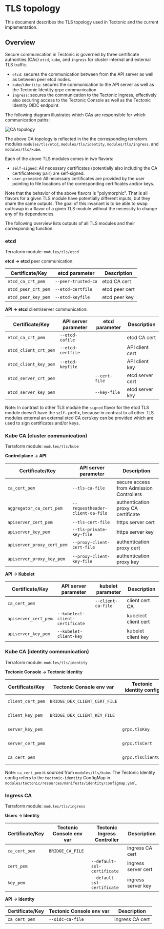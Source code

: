 # TLS topology

This document describes the TLS topology used in Tectonic and the current implementation.

## Overview

Secure communication in Tectonic is governed by three certificate authorities (CAs) `etcd`, `kube`, and `ingress` for cluster internal and external TLS traffic.

- `etcd`: secures the communication between from the API server as well as between peer etcd nodes.
- `kube`/`identity`: secures the communication to the API server as well as the Tectonic Identity grpc communication.
- `ingress`: secures the communication to the Tectonic Ingress, effectively also securing access to the Tectonic Console as well as the Tectonic Identity OIDC endpoint.

The following diagram illustrates which CAs are responsible for which communication paths:

![CA topology](tls_ca.png)

The above CA topology is reflected in the the corresponding terraform modules `modules/tls/etcd`, `modules/tls/identity`, `modules/tls/ingress`, and `modules/tls/kube`.

Each of the above TLS modules comes in two flavors:
- `self-signed`: All necessary certificates (potentially also including the CA certificate/key pair) are self-signed.
- `user-provided`: All necessary certificates are provided by the user pointing to file locations of the corresponding certificates and/or keys.

Note that the behavior of the above flavors is "polymorphic". That is all flavors for a given TLS module have potentially different inputs, but they share the same outputs. The goal of this invariant is to be able to swap out/swap in a flavor of a given TLS module without the necessity to change any of its dependencies.

The following overview lists outputs of all TLS modules and their corresponding function.

### etcd

Terraform module: `modules/tls/etcd`

**etcd → etcd** peer communication:

Certificate/Key     | etcd parameter      | Description
--------------------|---------------------|------------
`etcd_ca_crt_pem`   | `--peer-trusted-ca` | etcd CA cert
`etcd_peer_crt_pem` | `--etcd-certfile`   | etcd peer cert
`etcd_peer_key_pem` | `--etcd-keyfile`    | etcd peer key

**API → etcd** client/server communication:

Certificate/Key       | API server parameter | etcd parameter | Description
----------------------|----------------------|----------------|------------
`etcd_ca_crt_pem`     | `--etcd-cafile`      |                | etcd CA cert
`etcd_client_crt_pem` | `--etcd-certfile`    |                | API client cert
`etcd_client_key_pem` | `--etcd-keyfile`     |                | API client key
`etcd_server_crt_pem` |                      | `--cert-file`  | etcd server cert
`etcd_server_key_pem` |                      | `--key-file`   | etcd server key

Note: In contrast to other TLS module the `signed` flavor for the etcd TLS module doesn't have the `self-` prefix, because in contrast to all other TLS modules external an external etcd CA cert/key can be provided which are used to sign certificates and/or keys.

### Kube CA (cluster communication)

Terraform module: `modules/tls/kube`

**Control plane → API**

Certificate/Key            | API server parameter              | Description
---------------------------| ----------------------------------| ------------
`ca_cert_pem`              | `--tls-ca-file`                   | secure access from Admission Controllers
`aggregator_ca_cert_pem`   | `--requestheader-client-ca-file`  | authentication proxy CA certificate
`apiserver_cert_pem`       | `--tls-cert-file`                 | https server cert
`apiserver_key_pem`        | `--tls-private-key-file`          | https server key
`apiserver_proxy_cert_pem` | `--proxy-client-cert-file`        | authentication proxy cert
`apiserver_proxy_key_pem`  | `--proxy-client-key-file`         | authentication proxy key

**API → Kubelet**

Certificate/Key      | API server parameter            | kubelet parameter  | Description
---------------------|---------------------------------|--------------------|------------
`ca_cert_pem`        |                                 | `--client-ca-file` | client cert CA
`apiserver_cert_pem` | `--kubelect-client-certificate` |                    | kubelect client cert
`apiserver_key_pem`  | `--kubelet-client-key`          |                    | kubelet client key

### Kube CA (identity communication)

Terraform module: `modules/tls/identity`

**Tectonic Console → Tectonic Identity**

Certificate/Key      | Tectonic Console env var        | Tectonic Identity config  | Description
---------------------|---------------------------------|---------------------------|------------
`client_cert_pem`    | `BRIDGE_DEX_CLIENT_CERT_FILE`   |                           | grpc client cert
`client_key_pem`     | `BRIDGE_DEX_CLIENT_KEY_FILE`    |                           | grpc client key
`server_key_pem`     |                                 | `grpc.tlsKey`             | grpc server key
`server_cert_pem`    |                                 | `grpc.tlsCert`            | grpc server cert
`ca_cert_pem`        |                                 | `grpc.tlsClientCA`        | grpc client CA

Note: `ca_cert_pem` is sourced from `modules/tls/kube`.
The Tectonic Identity config refers to the `tectonic-identity` ConfigMap in `modules/tectonic/resources/manifests/identity/configmap.yaml`.

### Ingress CA

Terraform module: `modules/tls/ingress`

**Users -> Identity**

Certificate/Key      | Tectonic Console env var  | Tectonic Ingress Controller | Description
---------------------|---------------------------|-----------------------------|------------
`ca_cert_pem`        | `BRIDGE_CA_FILE`          |                             | ingress CA cert
`cert_pem`           |                           | `--default-ssl-certificate` | ingress server cert
`key_pem`            |                           | `--default-ssl-certificate` | ingress server key

**API -> Identity**

Certificate/Key      | Tectonic Console env var  | Description
---------------------|---------------------------|------------
`ca_cert_pem`        | `--oidc-ca-file`          | ingress CA cert
